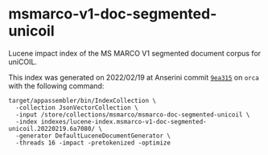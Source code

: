 # msmarco-v1-doc-segmented-unicoil

Lucene impact index of the MS MARCO V1 segmented document corpus for uniCOIL.

This index was generated on 2022/02/19 at Anserini commit [`9ea315`](https://github.com/castorini/anserini/commit/6a708047f71528f7d516c0dd45485204a36e6b1d) on `orca` with the following command:

```
target/appassembler/bin/IndexCollection \
  -collection JsonVectorCollection \
  -input /store/collections/msmarco/msmarco-doc-segmented-unicoil \
  -index indexes/lucene-index.msmarco-v1-doc-segmented-unicoil.20220219.6a7080/ \
  -generator DefaultLuceneDocumentGenerator \
  -threads 16 -impact -pretokenized -optimize
```
